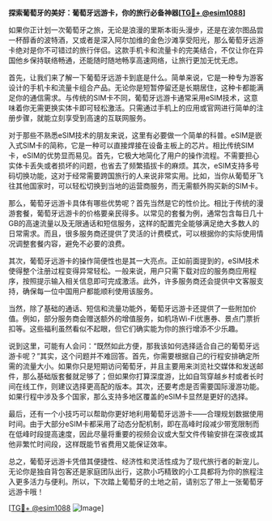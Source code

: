**探索葡萄牙的美好：葡萄牙远游卡，你的旅行必备神器[[TG💪+ @esim1088](https://t.me/s/esim1088)]**

如果你正计划一次葡萄牙之旅，无论是浪漫的里斯本街头漫步，还是在波尔图品尝一杯醇香的波特酒，又或者是深入阿尔加维的金色沙滩享受阳光，那么葡萄牙远游卡绝对是你不可错过的旅行伴侣。这款手机卡和流量卡的完美结合，不仅让你在异国他乡保持联络畅通，还能随时随地畅享高速网络，让旅行更加无忧无虑。

首先，让我们来了解一下葡萄牙远游卡到底是什么。简单来说，它是一种专为游客设计的手机卡和流量卡组合产品。无论你是短暂停留还是长期居住，这种卡都能满足你的通信需求。与传统的SIM卡不同，葡萄牙远游卡通常采用eSIM技术，这意味着你无需更换实体卡即可轻松激活。只需通过手机上的应用或官网进行简单的注册步骤，就能立刻享受到高速的互联网服务。

对于那些不熟悉eSIM技术的朋友来说，这里有必要做一个简单的科普。eSIM是嵌入式SIM卡的简称，它是一种可以直接焊接在设备主板上的芯片。相比传统SIM卡，eSIM的优势显而易见。首先，它极大地简化了用户的操作流程。不需要担心实体卡丢失或者损坏的问题，也省去了频繁插拔卡的麻烦。其次，eSIM支持多号码切换功能，这对于经常需要跨国旅行的人来说非常实用。比如，当你从葡萄牙飞往其他国家时，可以轻松切换到当地的运营商服务，而无需额外购买新的SIM卡。

那么，葡萄牙远游卡具体有哪些优势呢？首先当然是它的性价比。相比于传统的漫游套餐，葡萄牙远游卡的价格要亲民得多。以常见的套餐为例，通常包含每日几十GB的高速流量以及无限通话和短信服务，这样的配置完全能够满足绝大多数人的日常需求。而且，很多服务商还提供了灵活的计费模式，可以根据你的实际使用情况调整套餐内容，避免不必要的浪费。

其次，葡萄牙远游卡的操作简便性也是其一大亮点。正如前面提到的，eSIM技术使得整个注册过程变得异常轻松。一般来说，用户只需下载对应的服务商应用程序，按照提示输入相关信息即可完成激活。此外，许多服务商还会提供中文客服支持，确保每一位中国用户都能顺利使用该服务。

当然，除了基础的通话、短信和流量功能外，葡萄牙远游卡还提供了一些附加价值。例如，部分服务商会赠送额外的增值服务，如机场Wi-Fi优惠券、景点门票折扣等。这些福利虽然看似不起眼，但它们确实能为你的旅行增添不少乐趣。

说到这里，可能有人会问：“既然如此方便，那我该如何选择适合自己的葡萄牙远游卡呢？”其实，这个问题并不难回答。首先，你需要根据自己的行程安排确定所需的流量大小。如果你只是短期访问葡萄牙，并且主要用来浏览社交媒体和发送邮件，那么基础版套餐就足够了；但如果你打算深度游，比如自驾穿越乡村或者长时间在线工作，则建议选择更高配的版本。其次，还要考虑是否需要国际漫游功能。如果行程中涉及多个国家，那么支持多地区覆盖的eSIM卡显然是更好的选择。

最后，还有一个小技巧可以帮助你更好地利用葡萄牙远游卡——合理规划数据使用时间。由于大部分eSIM卡都采用了动态分配机制，即在高峰时段减少带宽限制而在低峰时段提高速度，因此尽量将重要的视频会议或大型文件传输安排在深夜或其他非繁忙时间段，这样既能节省费用又能保证效率。

总之，葡萄牙远游卡凭借其便捷性、经济性和灵活性成为了现代旅行者的新宠儿。无论你是独自背包客还是家庭团队出行，这款小巧精致的小工具都将为你的旅程注入更多活力与便利。所以，下次踏上葡萄牙的土地之前，请别忘了带上一张葡萄牙远游卡哦！

[[TG💪+ @esim1088](https://t.me/s/esim1088) ![Image](https://i.postimg.cc/4NQfJmqS/Snipaste-2025-05-13-00-14-12.png)]